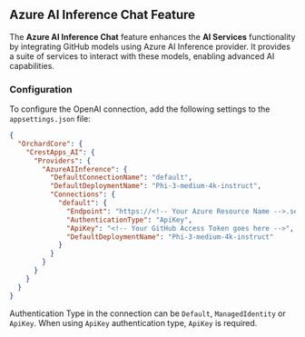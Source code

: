 ## Azure AI Inference Chat Feature

The **Azure AI Inference Chat** feature enhances the **AI Services** functionality by integrating GitHub models using Azure AI Inference provider. It provides a suite of services to interact with these models, enabling advanced AI capabilities.

### Configuration

To configure the OpenAI connection, add the following settings to the `appsettings.json` file:

```json
{
  "OrchardCore": {
    "CrestApps_AI": {
      "Providers": {
        "AzureAIInference": {
          "DefaultConnectionName": "default",
          "DefaultDeploymentName": "Phi-3-medium-4k-instruct",
          "Connections": {
            "default": {
              "Endpoint": "https://<!-- Your Azure Resource Name -->.services.ai.azure.com/models",
              "AuthenticationType": "ApiKey",
              "ApiKey": "<!-- Your GitHub Access Token goes here -->",
              "DefaultDeploymentName": "Phi-3-medium-4k-instruct"
            }
          }
        }
      }
    }
  }
}
```

Authentication Type in the connection can be `Default`, `ManagedIdentity` or `ApiKey`. When using `ApiKey` authentication type, `ApiKey` is required.
